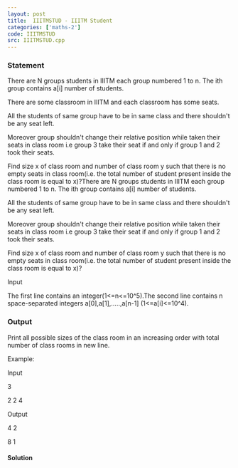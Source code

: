 ```yaml
---
layout: post
title:  IIITMSTUD - IIITM Student
categories: ['maths-2']
code: IIITMSTUD
src: IIITMSTUD.cpp
---
```


### **Statement**

There are N groups students in IIITM each group numbered 1 to n. The ith group
contains a[i] number of students.

There are some classroom in IIITM and each classroom has some seats.

All the students of same group have to be in same class and there shouldn't be
any seat left.

Moreover group shouldn't change their relative position while taken their
seats in class room i.e group 3 take their seat if and only if group 1 and 2
took their seats.

Find size x of class room and number of class room y such that there is no
empty seats in class room(i.e. the total number of student present inside the
class room is equal to x)?There are N groups students in IIITM each group
numbered 1 to n. The ith group contains a[i] number of students.

All the students of same group have to be in same class and there shouldn't be
any seat left.

Moreover group shouldn't change their relative position while taken their
seats in class room i.e group 3 take their seat if and only if group 1 and 2
took their seats.

Find size x of class room and number of class room y such that there is no
empty seats in class room(i.e. the total number of student present inside the
class room is equal to x)?

Input

The first line contains an integer(1<=n<=10^5).The second line contains n
space-separated integers a[0],a[1],.....,a[n-1] (1<=a[i]<=10^4).

### Output

Print all possible sizes of the class room in an increasing order with total
number of class rooms in new line.

Example:

Input

3

2 2 4

Output

4 2

8 1



#### **Solution**



